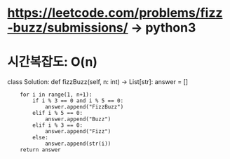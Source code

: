 # https://leetcode.com/problems/fizz-buzz/submissions/ -> python3
# 시간복잡도: O(n)

class Solution:
    def fizzBuzz(self, n: int) -> List[str]:
        answer = []
        
        for i in range(1, n+1):
            if i % 3 == 0 and i % 5 == 0:
                answer.append("FizzBuzz")
            elif i % 5 == 0:
                answer.append("Buzz")
            elif i % 3 == 0:
                answer.append("Fizz")
            else:
                answer.append(str(i))
        return answer
